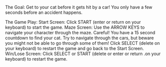 The Goal:
    Get to your cat before it gets hit by a car!
    You only have a few seconds before an accident happens.

The Game Play:
    Start Screen: Click START (enter or return on your keyboard) to start the game.
    Maze Screen: Use the ARROW KEYS to navigate your character through the maze.
                 Careful! You have a 15 second countdown to find your cat.
                 Try to navigate through the cars, but beware you might not be able to go through some of them!
                 Click SELECT (delete on your keyboard) to restart the game and go back to the Start Screen.
    Win/Lose Screen: Click SELECT or START (delete or enter or return .on your keyboard) to restart the game.



